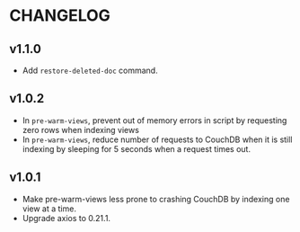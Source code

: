 # CHANGELOG

## v1.1.0
- Add `restore-deleted-doc` command.


## v1.0.2
- In `pre-warm-views`, prevent out of memory errors in script by requesting zero rows when indexing views
- In `pre-warm-views`, reduce number of requests to CouchDB when it is still indexing by sleeping for 5 seconds when a request times out. 

## v1.0.1
- Make pre-warm-views less prone to crashing CouchDB by indexing one view at a time.
- Upgrade axios to 0.21.1.


